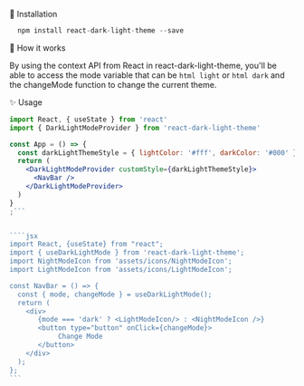 🚀 Installation

```jsx
  npm install react-dark-light-theme --save
```

📌 How it works

By using the context API from React in react-dark-light-theme, you'll be able to access the mode variable that can be `html light` or `html dark` and the changeMode function to change the current theme.

✨ Usage

`````jsx
import React, { useState } from 'react'
import { DarkLightModeProvider } from 'react-dark-light-theme'

const App = () => {
  const darkLightThemeStyle = { lightColor: '#fff', darkColor: '#000' }
  return (
    <DarkLightModeProvider customStyle={darkLightThemeStyle}>
      <NavBar />
    </DarkLightModeProvider>
  )
}
;```


````jsx
import React, {useState} from "react";
import { useDarkLightMode } from 'react-dark-light-theme';
import NightModeIcon from 'assets/icons/NightModeIcon';
import LightModeIcon from 'assets/icons/LightModeIcon';

const NavBar = () => {
  const { mode, changeMode } = useDarkLightMode();
  return (
    <div>
       {mode === 'dark' ? <LightModeIcon/> : <NightModeIcon />}
       <button type="button" onClick={changeMode}>
            Change Mode
       </button>
    </div>
  );
};
```
`````
